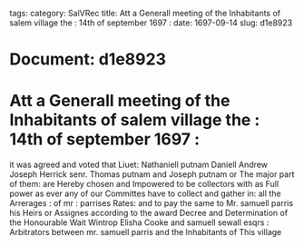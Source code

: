 tags: 
category: SalVRec
title: Att a Generall meeting of the Inhabitants of salem village the : 14th of september 1697 :
date: 1697-09-14
slug: d1e8923




# Document: d1e8923


# Att a Generall meeting of the Inhabitants of salem village the : 14th of september 1697 : 

it was agreed and voted that Liuet: Nathaniell putnam Daniell Andrew Joseph Herrick senr. Thomas putnam and Joseph putnam or The major part of them: are Hereby chosen and Impowered to be collectors with as Full power as ever any of our Committes have to collect and gather in: all the Arrerages : of mr : parrises Rates: and to pay the same to Mr. samuell parris his Heirs or Assignes according to the award Decree and Determination of the Honourable Wait Wintrop Elisha Cooke and samuell sewall esqrs : Arbitrators between mr. samuell parris and the Inhabitants of This village
